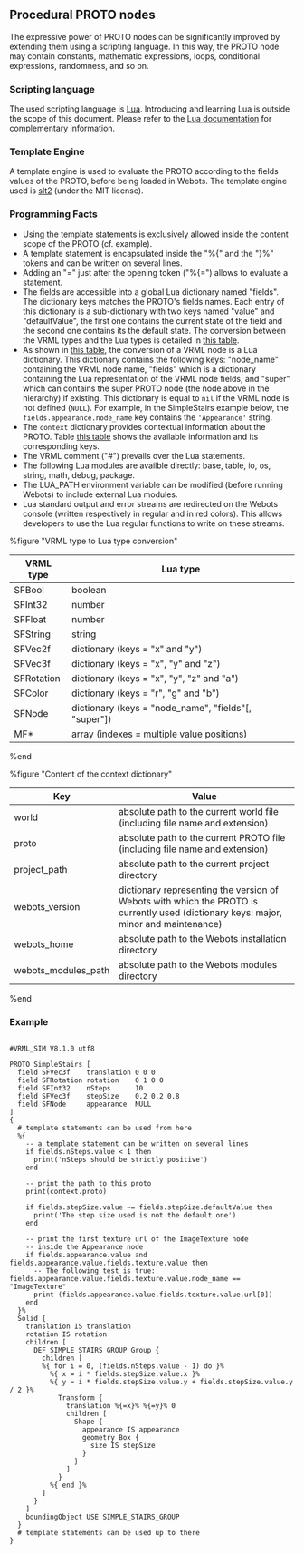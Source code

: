 ## Procedural PROTO nodes

The expressive power of PROTO nodes can be significantly improved by extending
them using a scripting language. In this way, the PROTO node may contain
constants, mathematic expressions, loops, conditional expressions, randomness,
and so on.

### Scripting language

The used scripting language is [Lua](http://www.lua.org). Introducing and
learning Lua is outside the scope of this document. Please refer to the [Lua
documentation](http://www.lua.org/docs.html) for complementary information.

### Template Engine

A template engine is used to evaluate the PROTO according to the fields values
of the PROTO, before being loaded in Webots. The template engine used is
[slt2](https://github.com/henix/slt2) (under the MIT license).

### Programming Facts

- Using the template statements is exclusively allowed inside the content scope of
the PROTO (cf. example).
- A template statement is encapsulated inside the "%{" and the "}%" tokens and can
be written on several lines.
- Adding an "=" just after the opening token ("%{=") allows to evaluate a
statement.
- The fields are accessible into a global Lua dictionary named "fields". The
dictionary keys matches the PROTO's fields names. Each entry of this dictionary
is a sub-dictionary with two keys named "value" and "defaultValue", the first
one contains the current state of the field and the second one contains its the
default state. The conversion between the VRML types and the Lua types is
detailed in [this
table](procedural-proto-nodes.md#vrml-type-to-lua-type-conversion).
- As shown in [this
table](procedural-proto-nodes.md#vrml-type-to-lua-type-conversion), the
conversion of a VRML node is a Lua dictionary. This dictionary contains the
following keys: "node\_name" containing the VRML node name, "fields" which is a
dictionary containing the Lua representation of the VRML node fields, and
"super" which can contains the super PROTO node (the node above in the
hierarchy) if existing. This dictionary is equal to `nil` if the VRML node is
not defined (`NULL`). For example, in the SimpleStairs example below, the
`fields.appearance.node_name` key contains the `'Appearance'` string.
- The `context` dictionary provides contextual information about the PROTO. Table
[this table](procedural-proto-nodes.md#content-of-the-context-dictionary) shows
the available information and its corresponding keys.
- The VRML comment ("#") prevails over the Lua statements.
- The following Lua modules are availble directly: base, table, io, os, string,
math, debug, package.
- The LUA\_PATH environment variable can be modified (before running Webots) to
include external Lua modules.
- Lua standard output and error streams are redirected on the Webots console
(written respectively in regular and in red colors). This allows developers to
use the Lua regular functions to write on these streams.

%figure "VRML type to Lua type conversion"

| VRML type | Lua type |
| --- | --- |
| SFBool | boolean |
| SFInt32 | number |
| SFFloat | number |
| SFString | string |
| SFVec2f | dictionary (keys = "x" and "y") |
| SFVec3f | dictionary (keys = "x", "y" and "z") |
| SFRotation | dictionary (keys = "x", "y", "z" and "a") |
| SFColor | dictionary (keys = "r", "g" and "b") |
| SFNode | dictionary (keys = "node\_name", "fields"[, "super"]) |
| MF* | array (indexes = multiple value positions) |

%end

%figure "Content of the context dictionary"

| Key | Value |
| --- | --- |
| world | absolute path to the current world file (including file name and extension) |
| proto | absolute path to the current PROTO file (including file name and extension) |
| project\_path | absolute path to the current project directory |
| webots\_version | dictionary representing the version of Webots with which the PROTO is currently used (dictionary keys: major, minor and maintenance) |
| webots\_home | absolute path to the Webots installation directory |
| webots\_modules\_path | absolute path to the Webots modules directory |

%end

### Example

```

#VRML_SIM V8.1.0 utf8

PROTO SimpleStairs [
  field SFVec3f    translation 0 0 0
  field SFRotation rotation    0 1 0 0
  field SFInt32    nSteps      10
  field SFVec3f    stepSize    0.2 0.2 0.8
  field SFNode     appearance  NULL
]
{
  # template statements can be used from here
  %{
    -- a template statement can be written on several lines
    if fields.nSteps.value < 1 then
      print('nSteps should be strictly positive')
    end

    -- print the path to this proto
    print(context.proto)

    if fields.stepSize.value ~= fields.stepSize.defaultValue then
      print('The step size used is not the default one')
    end

    -- print the first texture url of the ImageTexture node
    -- inside the Appearance node
    if fields.appearance.value and fields.appearance.value.fields.texture.value then
      -- The following test is true: fields.appearance.value.fields.texture.value.node_name == "ImageTexture"
      print (fields.appearance.value.fields.texture.value.url[0])
    end
  }%
  Solid {
    translation IS translation
    rotation IS rotation
    children [
      DEF SIMPLE_STAIRS_GROUP Group {
        children [
        %{ for i = 0, (fields.nSteps.value - 1) do }%
          %{ x = i * fields.stepSize.value.x }%
          %{ y = i * fields.stepSize.value.y + fields.stepSize.value.y / 2 }%
            Transform {
              translation %{=x}% %{=y}% 0
              children [
                Shape {
                  appearance IS appearance
                  geometry Box {
                    size IS stepSize
                  }
                }
              ]
            }
          %{ end }%
        ]
      }
    ]
    boundingObject USE SIMPLE_STAIRS_GROUP
  }
  # template statements can be used up to there
}
```

